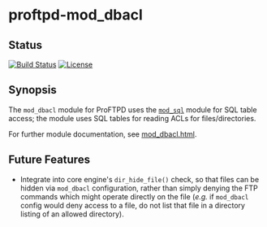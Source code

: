 proftpd-mod_dbacl
=================

Status
------
[![Build Status](https://travis-ci.org/Castaglia/proftpd-mod_dbacl.svg?branch=master)](https://travis-ci.org/Castaglia/proftpd-mod_dbacl)
[![License](https://img.shields.io/badge/license-GPL-brightgreen.svg)](https://img.shields.io/badge/license-GPL-brightgreen.svg)

Synopsis
--------
The `mod_dbacl` module for ProFTPD uses the [`mod_sql`](http://www.proftpd.org/docs/contrib/mod_sql.html) module for SQL table access; the module uses SQL
tables for reading ACLs for files/directories.

For further module documentation, see [mod_dbacl.html](https://htmlpreview.github.io/?https://github.com/Castaglia/proftpd-mod_dbacl/blob/master/mod_dbacl.html).

Future Features
---------------
* Integrate into core engine's `dir_hide_file()` check, so that files can be
hidden via `mod_dbacl` configuration, rather than simply denying the FTP
commands which might operate directly on the file (_e.g._ if `mod_dbacl`
config would deny access to a file, do not list that file in a directory
listing of an allowed directory).
